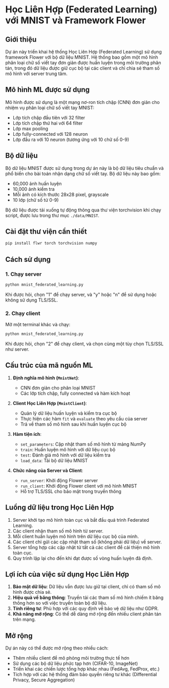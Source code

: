 # Học Liên Hợp (Federated Learning) với MNIST và Framework Flower

## Giới thiệu

Dự án này triển khai hệ thống Học Liên Hợp (Federated Learning) sử dụng framework Flower với bộ dữ liệu MNIST. Hệ thống bao gồm một mô hình phân loại chữ số viết tay đơn giản được huấn luyện trong môi trường phân tán, trong đó dữ liệu được giữ cục bộ tại các client và chỉ chia sẻ tham số mô hình với server trung tâm.

## Mô hình ML được sử dụng

Mô hình được sử dụng là một mạng nơ-ron tích chập (CNN) đơn giản cho nhiệm vụ phân loại chữ số viết tay MNIST:

- Lớp tích chập đầu tiên với 32 filter
- Lớp tích chập thứ hai với 64 filter
- Lớp max pooling
- Lớp fully-connected với 128 neuron
- Lớp đầu ra với 10 neuron (tương ứng với 10 chữ số 0-9)

## Bộ dữ liệu

Bộ dữ liệu MNIST được sử dụng trong dự án này là bộ dữ liệu tiêu chuẩn và phổ biến cho bài toán nhận dạng chữ số viết tay. Bộ dữ liệu này bao gồm:

- 60,000 ảnh huấn luyện
- 10,000 ảnh kiểm tra
- Mỗi ảnh có kích thước 28x28 pixel, grayscale
- 10 lớp (chữ số từ 0-9)

Bộ dữ liệu được tải xuống tự động thông qua thư viện torchvision khi chạy script, được lưu trong thư mục `./data/MNIST`.

## Cài đặt thư viện cần thiết

```bash
pip install flwr torch torchvision numpy
```

## Cách sử dụng

### 1. Chạy server

```bash
python mnist_federated_learning.py
```

Khi được hỏi, chọn "1" để chạy server, và "y" hoặc "n" để sử dụng hoặc không sử dụng TLS/SSL.

### 2. Chạy client

Mở một terminal khác và chạy:

```bash
python mnist_federated_learning.py
```

Khi được hỏi, chọn "2" để chạy client, và chọn cùng một tùy chọn TLS/SSL như server.

## Cấu trúc của mã nguồn ML

1. **Định nghĩa mô hình (`MnistNet`)**:
   - CNN đơn giản cho phân loại MNIST
   - Các lớp tích chập, fully connected và hàm kích hoạt

2. **Client Học Liên Hợp (`MnistClient`)**:
   - Quản lý dữ liệu huấn luyện và kiểm tra cục bộ
   - Thực hiện các hàm `fit` và `evaluate` theo yêu cầu của server
   - Trả về tham số mô hình sau khi huấn luyện cục bộ

3. **Hàm tiện ích**:
   - `set_parameters`: Cập nhật tham số mô hình từ mảng NumPy
   - `train`: Huấn luyện mô hình với dữ liệu cục bộ
   - `test`: Đánh giá mô hình với dữ liệu kiểm tra
   - `load_data`: Tải bộ dữ liệu MNIST

4. **Chức năng của Server và Client**:
   - `run_server`: Khởi động Flower server
   - `run_client`: Khởi động Flower client với mô hình MNIST
   - Hỗ trợ TLS/SSL cho bảo mật trong truyền thông

## Luồng dữ liệu trong Học Liên Hợp

1. Server khởi tạo mô hình toàn cục và bắt đầu quá trình Federated Learning.
2. Các client nhận tham số mô hình từ server.
3. Mỗi client huấn luyện mô hình trên dữ liệu cục bộ của mình.
4. Các client chỉ gửi các cập nhật tham số (không phải dữ liệu) về server.
5. Server tổng hợp các cập nhật từ tất cả các client để cải thiện mô hình toàn cục.
6. Quy trình lặp lại cho đến khi đạt được số vòng huấn luyện đã định.

## Lợi ích của việc sử dụng Học Liên Hợp

1. **Bảo mật dữ liệu**: Dữ liệu vẫn được lưu giữ tại client, chỉ có tham số mô hình được chia sẻ.
2. **Hiệu quả về băng thông**: Truyền tải các tham số mô hình chiếm ít băng thông hơn so với việc truyền toàn bộ dữ liệu.
3. **Tính riêng tư**: Phù hợp với các quy định về bảo vệ dữ liệu như GDPR.
4. **Khả năng mở rộng**: Có thể dễ dàng mở rộng đến nhiều client phân tán trên mạng.

## Mở rộng

Dự án này có thể được mở rộng theo nhiều cách:
- Thêm nhiều client để mô phỏng môi trường thực tế hơn
- Sử dụng các bộ dữ liệu phức tạp hơn (CIFAR-10, ImageNet)
- Triển khai các chiến lược tổng hợp khác nhau (FedAvg, FedProx, etc.)
- Tích hợp với các hệ thống đảm bảo quyền riêng tư khác (Differential Privacy, Secure Aggregation)
